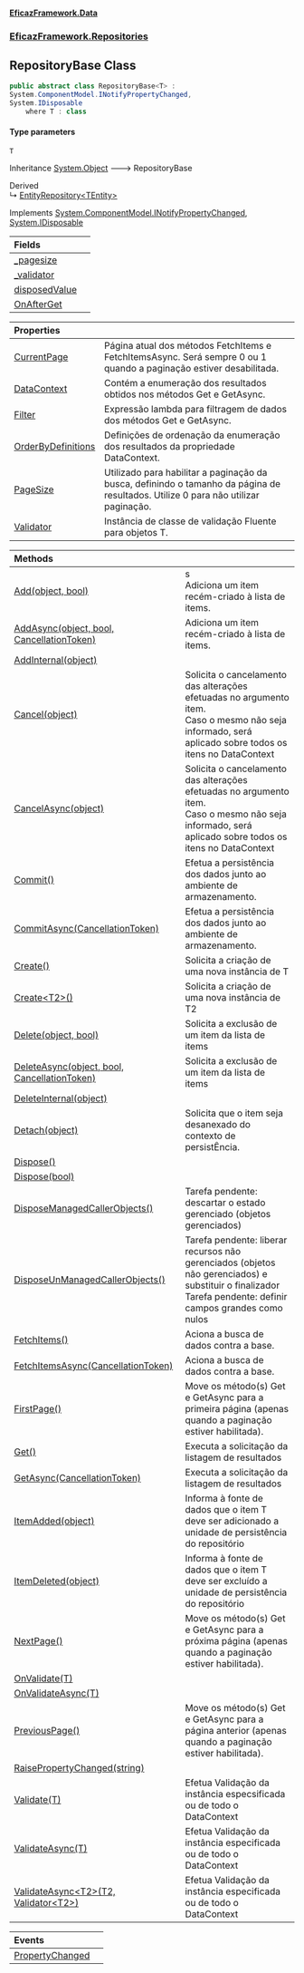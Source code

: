 #### [EficazFramework.Data](EficazFrameworkData.md 'EficazFramework Data')
### [EficazFramework.Repositories](EficazFrameworkData.md#EficazFramework.Repositories 'EficazFramework.Repositories')

## RepositoryBase<T> Class

```csharp
public abstract class RepositoryBase<T> :
System.ComponentModel.INotifyPropertyChanged,
System.IDisposable
    where T : class
```
#### Type parameters

<a name='EficazFramework.Repositories.RepositoryBase_T_.T'></a>

`T`

Inheritance [System.Object](https://docs.microsoft.com/en-us/dotnet/api/System.Object 'System.Object') &#129106; RepositoryBase<T>

Derived  
&#8627; [EntityRepository&lt;TEntity&gt;](EficazFramework.Repositories/EntityRepository_TEntity_.md 'EficazFramework.Repositories.EntityRepository<TEntity>')

Implements [System.ComponentModel.INotifyPropertyChanged](https://docs.microsoft.com/en-us/dotnet/api/System.ComponentModel.INotifyPropertyChanged 'System.ComponentModel.INotifyPropertyChanged'), [System.IDisposable](https://docs.microsoft.com/en-us/dotnet/api/System.IDisposable 'System.IDisposable')

| Fields | |
| :--- | :--- |
| [_pagesize](EficazFramework.Repositories/RepositoryBase_T_/_pagesize.md 'EficazFramework.Repositories.RepositoryBase<T>._pagesize') | |
| [_validator](EficazFramework.Repositories/RepositoryBase_T_/_validator.md 'EficazFramework.Repositories.RepositoryBase<T>._validator') | |
| [disposedValue](EficazFramework.Repositories/RepositoryBase_T_/disposedValue.md 'EficazFramework.Repositories.RepositoryBase<T>.disposedValue') | |
| [OnAfterGet](EficazFramework.Repositories/RepositoryBase_T_/OnAfterGet.md 'EficazFramework.Repositories.RepositoryBase<T>.OnAfterGet') | |

| Properties | |
| :--- | :--- |
| [CurrentPage](EficazFramework.Repositories/RepositoryBase_T_/CurrentPage.md 'EficazFramework.Repositories.RepositoryBase<T>.CurrentPage') | Página atual dos métodos FetchItems e FetchItemsAsync. Será sempre 0 ou 1 quando a paginação estiver desabilitada. |
| [DataContext](EficazFramework.Repositories/RepositoryBase_T_/DataContext.md 'EficazFramework.Repositories.RepositoryBase<T>.DataContext') | Contém a enumeração dos resultados obtidos nos métodos Get e GetAsync. |
| [Filter](EficazFramework.Repositories/RepositoryBase_T_/Filter.md 'EficazFramework.Repositories.RepositoryBase<T>.Filter') | Expressão lambda para filtragem de dados dos métodos Get e GetAsync. |
| [OrderByDefinitions](EficazFramework.Repositories/RepositoryBase_T_/OrderByDefinitions.md 'EficazFramework.Repositories.RepositoryBase<T>.OrderByDefinitions') | Definições de ordenação da enumeração dos resultados da propriedade DataContext. |
| [PageSize](EficazFramework.Repositories/RepositoryBase_T_/PageSize.md 'EficazFramework.Repositories.RepositoryBase<T>.PageSize') | Utilizado para habilitar a paginação da busca, definindo o tamanho da página de resultados. Utilize 0 para não utilizar paginação. |
| [Validator](EficazFramework.Repositories/RepositoryBase_T_/Validator.md 'EficazFramework.Repositories.RepositoryBase<T>.Validator') | Instância de classe de validação Fluente para objetos T. |

| Methods | |
| :--- | :--- |
| [Add(object, bool)](EficazFramework.Repositories/RepositoryBase_T_/Add(object,bool).md 'EficazFramework.Repositories.RepositoryBase<T>.Add(object, bool)') | s<br/>            Adiciona um item recém-criado à lista de items. |
| [AddAsync(object, bool, CancellationToken)](EficazFramework.Repositories/RepositoryBase_T_/AddAsync(object,bool,CancellationToken).md 'EficazFramework.Repositories.RepositoryBase<T>.AddAsync(object, bool, System.Threading.CancellationToken)') | Adiciona um item recém-criado à lista de items. |
| [AddInternal(object)](EficazFramework.Repositories/RepositoryBase_T_/AddInternal(object).md 'EficazFramework.Repositories.RepositoryBase<T>.AddInternal(object)') | |
| [Cancel(object)](EficazFramework.Repositories/RepositoryBase_T_/Cancel(object).md 'EficazFramework.Repositories.RepositoryBase<T>.Cancel(object)') | Solicita o cancelamento das alterações efetuadas no argumento item.<br/>Caso o mesmo não seja informado, será aplicado sobre todos os itens no DataContext |
| [CancelAsync(object)](EficazFramework.Repositories/RepositoryBase_T_/CancelAsync(object).md 'EficazFramework.Repositories.RepositoryBase<T>.CancelAsync(object)') | Solicita o cancelamento das alterações efetuadas no argumento item.<br/>Caso o mesmo não seja informado, será aplicado sobre todos os itens no DataContext |
| [Commit()](EficazFramework.Repositories/RepositoryBase_T_/Commit().md 'EficazFramework.Repositories.RepositoryBase<T>.Commit()') | Efetua a persistência dos dados junto ao ambiente de armazenamento. |
| [CommitAsync(CancellationToken)](EficazFramework.Repositories/RepositoryBase_T_/CommitAsync(CancellationToken).md 'EficazFramework.Repositories.RepositoryBase<T>.CommitAsync(System.Threading.CancellationToken)') | Efetua a persistência dos dados junto ao ambiente de armazenamento. |
| [Create()](EficazFramework.Repositories/RepositoryBase_T_/Create().md 'EficazFramework.Repositories.RepositoryBase<T>.Create()') | Solicita a criação de uma nova instância de T |
| [Create&lt;T2&gt;()](EficazFramework.Repositories/RepositoryBase_T_/Create_T2_().md 'EficazFramework.Repositories.RepositoryBase<T>.Create<T2>()') | Solicita a criação de uma nova instância de T2 |
| [Delete(object, bool)](EficazFramework.Repositories/RepositoryBase_T_/Delete(object,bool).md 'EficazFramework.Repositories.RepositoryBase<T>.Delete(object, bool)') | Solicita a exclusão de um item da lista de items |
| [DeleteAsync(object, bool, CancellationToken)](EficazFramework.Repositories/RepositoryBase_T_/DeleteAsync(object,bool,CancellationToken).md 'EficazFramework.Repositories.RepositoryBase<T>.DeleteAsync(object, bool, System.Threading.CancellationToken)') | Solicita a exclusão de um item da lista de items |
| [DeleteInternal(object)](EficazFramework.Repositories/RepositoryBase_T_/DeleteInternal(object).md 'EficazFramework.Repositories.RepositoryBase<T>.DeleteInternal(object)') | |
| [Detach(object)](EficazFramework.Repositories/RepositoryBase_T_/Detach(object).md 'EficazFramework.Repositories.RepositoryBase<T>.Detach(object)') | Solicita que o item seja desanexado do contexto de persistÊncia. |
| [Dispose()](EficazFramework.Repositories/RepositoryBase_T_/Dispose().md 'EficazFramework.Repositories.RepositoryBase<T>.Dispose()') | |
| [Dispose(bool)](EficazFramework.Repositories/RepositoryBase_T_/Dispose(bool).md 'EficazFramework.Repositories.RepositoryBase<T>.Dispose(bool)') | |
| [DisposeManagedCallerObjects()](EficazFramework.Repositories/RepositoryBase_T_/DisposeManagedCallerObjects().md 'EficazFramework.Repositories.RepositoryBase<T>.DisposeManagedCallerObjects()') | Tarefa pendente: descartar o estado gerenciado (objetos gerenciados) |
| [DisposeUnManagedCallerObjects()](EficazFramework.Repositories/RepositoryBase_T_/DisposeUnManagedCallerObjects().md 'EficazFramework.Repositories.RepositoryBase<T>.DisposeUnManagedCallerObjects()') | Tarefa pendente: liberar recursos não gerenciados (objetos não gerenciados) e substituir o finalizador<br/>Tarefa pendente: definir campos grandes como nulos |
| [FetchItems()](EficazFramework.Repositories/RepositoryBase_T_/FetchItems().md 'EficazFramework.Repositories.RepositoryBase<T>.FetchItems()') | Aciona a busca de dados contra a base. |
| [FetchItemsAsync(CancellationToken)](EficazFramework.Repositories/RepositoryBase_T_/FetchItemsAsync(CancellationToken).md 'EficazFramework.Repositories.RepositoryBase<T>.FetchItemsAsync(System.Threading.CancellationToken)') | Aciona a busca de dados contra a base. |
| [FirstPage()](EficazFramework.Repositories/RepositoryBase_T_/FirstPage().md 'EficazFramework.Repositories.RepositoryBase<T>.FirstPage()') | Move os método(s) Get e GetAsync para a primeira página (apenas quando a paginação estiver habilitada). |
| [Get()](EficazFramework.Repositories/RepositoryBase_T_/Get().md 'EficazFramework.Repositories.RepositoryBase<T>.Get()') | Executa a solicitação da listagem de resultados |
| [GetAsync(CancellationToken)](EficazFramework.Repositories/RepositoryBase_T_/GetAsync(CancellationToken).md 'EficazFramework.Repositories.RepositoryBase<T>.GetAsync(System.Threading.CancellationToken)') | Executa a solicitação da listagem de resultados |
| [ItemAdded(object)](EficazFramework.Repositories/RepositoryBase_T_/ItemAdded(object).md 'EficazFramework.Repositories.RepositoryBase<T>.ItemAdded(object)') | Informa à fonte de dados que o item T deve ser adicionado a unidade de persistência do repositório |
| [ItemDeleted(object)](EficazFramework.Repositories/RepositoryBase_T_/ItemDeleted(object).md 'EficazFramework.Repositories.RepositoryBase<T>.ItemDeleted(object)') | Informa à fonte de dados que o item T deve ser excluído a unidade de persistência do repositório |
| [NextPage()](EficazFramework.Repositories/RepositoryBase_T_/NextPage().md 'EficazFramework.Repositories.RepositoryBase<T>.NextPage()') | Move os método(s) Get e GetAsync para a próxima página (apenas quando a paginação estiver habilitada). |
| [OnValidate(T)](EficazFramework.Repositories/RepositoryBase_T_/OnValidate(T).md 'EficazFramework.Repositories.RepositoryBase<T>.OnValidate(T)') | |
| [OnValidateAsync(T)](EficazFramework.Repositories/RepositoryBase_T_/OnValidateAsync(T).md 'EficazFramework.Repositories.RepositoryBase<T>.OnValidateAsync(T)') | |
| [PreviousPage()](EficazFramework.Repositories/RepositoryBase_T_/PreviousPage().md 'EficazFramework.Repositories.RepositoryBase<T>.PreviousPage()') | Move os método(s) Get e GetAsync para a página anterior (apenas quando a paginação estiver habilitada). |
| [RaisePropertyChanged(string)](EficazFramework.Repositories/RepositoryBase_T_/RaisePropertyChanged(string).md 'EficazFramework.Repositories.RepositoryBase<T>.RaisePropertyChanged(string)') | |
| [Validate(T)](EficazFramework.Repositories/RepositoryBase_T_/Validate(T).md 'EficazFramework.Repositories.RepositoryBase<T>.Validate(T)') | Efetua Validação da instância especsificada ou de todo o DataContext |
| [ValidateAsync(T)](EficazFramework.Repositories/RepositoryBase_T_/ValidateAsync(T).md 'EficazFramework.Repositories.RepositoryBase<T>.ValidateAsync(T)') | Efetua Validação da instância especificada ou de todo o DataContext |
| [ValidateAsync&lt;T2&gt;(T2, Validator&lt;T2&gt;)](EficazFramework.Repositories/RepositoryBase_T_/ValidateAsync_T2_(T2,Validator_T2_).md 'EficazFramework.Repositories.RepositoryBase<T>.ValidateAsync<T2>(T2, EficazFramework.Validation.Fluent.Validator<T2>)') | Efetua Validação da instância especificada ou de todo o DataContext |

| Events | |
| :--- | :--- |
| [PropertyChanged](EficazFramework.Repositories/RepositoryBase_T_/PropertyChanged.md 'EficazFramework.Repositories.RepositoryBase<T>.PropertyChanged') | |
